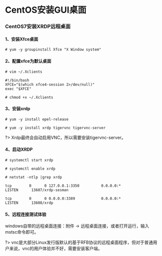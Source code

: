 # CentOS安装GUI桌面 #

### CentOS7安装XRDP远程桌面

#### 1、安装Xfce桌面
```
# yum -y groupinstall Xfce "X Window system"
```


#### 2、配置xfce为默认桌面 
```
# vim ~/.Xclients

#!/bin/bash
XFCE="$(which xfce4-session 2>/dev/null)"
exec "$XFCE"

# chmod +x ~/.Xclients
```


#### 3、安装xrdp
```
# yum -y install epel-release

# yum -y install xrdp tigervnc tigervnc-server
```
?> Xrdp最终会自动启用VNC，所以需要安装tigervnc-server。



#### 4、启动XRDP
```
# systemctl start xrdp

# systemctl enable xrdp

# netstat -ntlp |grep xrdp

tcp        0      0 127.0.0.1:3350          0.0.0.0:*               LISTEN      13607/xrdp-sesman

tcp        0      0 0.0.0.0:3389            0.0.0.0:*               LISTEN      13608/xrdp 
```


#### 5、远程连接测试体验

windows自带的远程桌面连接：附件 -> 远程桌面连接，或者打开运行，输入mstsc命令即可。


?> vnc是大部分Linux发行版默认的基于RFB协议的远程桌面程序，但对于普通用户来说，vnc的用户体验并不好，需要安装客户端。

